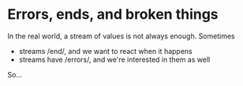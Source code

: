 # Errors, ends, and broken things

In the real world, a stream of values is not always enough.  Sometimes

- streams /end/, and we want to react when it happens
- streams have /errors/, and we're interested in them as well

So...

